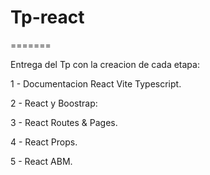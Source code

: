
# Tp-react
=======

Entrega del Tp con la creacion de cada etapa:

1 - Documentacion React Vite Typescript.

2 - React y Boostrap:

3 - React Routes & Pages.

4 - React Props.

5 - React ABM.

